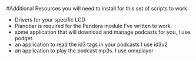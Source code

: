 #Additional Resources you will need to install for this set of scripts to work.

* Drivers for your specific LCD
* Pianobar is required for the Pandora module I've written to work
* some application that will download and manage podcasts for you, I use podget.
* an application to read the id3 tags in your podcasts I use id3v2
* an application to play the podcast mp3s. I use omxplayer 
